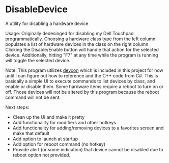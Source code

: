 # DisableDevice
A utility for disabling a hardware device

Usage:
Originally dedesinged for disabling my Dell Touchpad programmatically. Choosing a hardware class type from the left column populates a list of hardware devices in the class on the right column. Clicking the Disable/Enable button will handle that action for the selected device. Additionally, hitting "F7" at any time while the program is running will toggle the selected device.

Note: This program utilizes [devcon](https://docs.microsoft.com/en-us/windows-hardware/drivers/devtest/devcon) which is included in this project for now until I can figure out how to reference and the C++ code from C#. This is basically a simple UI to execute commands to list devices by class, and enable or disable them. Some hardware items require a reboot to turn on or off. Those devices will not be altered by this program because the reboot command will not be sent. 

Next steps:
- Clean up the UI and make it pretty
- Add functionality for modifiers and other hotkeys
- Add functionality for adding/removing devices to a favorites screen and make that default
- Add option to launch at startup
- Add option for reboot command (no hotkey)
- Provide alert (or some indication) that device cannot be disabled due to reboot option not provided.
